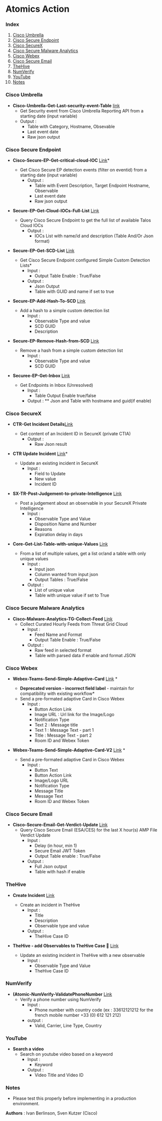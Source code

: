 # Atomics Action

### Index

1. [Cisco Umbrella](#cisco-umbrella)
2. [Cisco Secure Endpoint](#cisco-secure-endpoint)
3. [Cisco SecureX](#cisco-securex)
4. [Cisco Secure Malware Analytics](#cisco-secure-malware-analytics)
5. [Cisco Webex](#cisco-webex)
6. [Cisco Secure Email](#cisco-secure-email)
7. [TheHive](#thehive)
8. [NumVerify](#numverify)
9. [YouTube](#youtube)
10. [Notes](#notes)

### Cisco Umbrella
* **Cisco-Umbrella-Get-Last-security-event-Table** [link](https://github.com/iberlinson/SX-AO/tree/main/Atomics/Cisco-Umbrella-Get-Last-security-event-Table__definition_workflow_01MTBS3PX08T13DnyQkuNld9GvrU538PXoI)
  * Get Security event from Cisco Umbrella Reporting API from a starting date (input variable)
  * Output :
    * Table with Category, Hostname, Obsevable
    * Last event date
    * Raw json output
    
### Cisco Secure Endpoint
* **Cisco-Secure-EP-Get-critical-cloud-IOC** [Link](https://github.com/iberlinson/SX-AO/tree/main/Atomics/Cisco-Secure-EP-Get-critical-cloud-IOC__definition_workflow_01MD6BCBYALHW20xugDSlrpXdDCz5RJkUoL)*
  * Get Cisco Secure EP detection events (filter on eventid) from a starting date (input variable)
    * Output :
      * Table with Event Description, Target Endpoint Hostname, Observable
      * Last event date
      * Raw json output
    
* **Secure-EP-Get-Cloud-IOCs-Full-List** [Link](https://github.com/iberlinson/SX-AO/tree/main/Atomics/Secure-EP-Get-Cloud-IOCs-Full-List__definition_workflow_01PJ80JRUGROQ6B1VahKDzfASBPS8ocG45x)
  * Query Cisco Secure Endpoint to get the full list of available Talos Cloud IOCs
    * Output :
      * IOCs List with name/id and description (Table And/Or Json format)

* **Secure-EP-Get-SCD-List** [Link](https://github.com/iberlinson/SX-AO/tree/main/Atomics/Secure-EP-Get-SCD-List__definition_workflow_01QFIX6DEZDDB46xgD0DPKTZEWe89wzrIqh)
  * Get Cisco Secure Endpoint configured Simple Custom Detection Lists*
    * Input :
      * Output Table Enable : True/False
    * Output :
      * Json Output
      * Table with GUID and name if set to true

* **Secure-EP-Add-Hash-To-SCD** [Link](https://github.com/iberlinson/SX-AO/tree/main/Atomics/Secure-EP-Add-Hash-to-SCD__definition_workflow_01QFJBF1JH8631ay3xjpMIsLUFOrFZ0Utf8)
  * Add a hash to a simple custom detection list
    * Input :
      * Observable Type and value
      * SCD GUID
      * Description
      
* **Secure-EP-Remove-Hash-from-SCD** [Link](https://github.com/iberlinson/SX-AO/tree/main/Atomics/Secure-EP-Remove-Hash-from-SCD__definition_workflow_01QFK9PNLF68U52dXXQCoOWmKvubDKLvCay)
  * Remove a hash from a simple custom detection list
    * Input :
      * Observable Type and value
      * SCD GUID
      
* **Securee-EP-Get-Inbox** [Link](https://github.com/iberlinson/SX-AO/tree/main/Atomics/Secure-EP-Get-Inbox-Unresolved__definition_workflow_01QFKT9QKW6HF54rbS4lW4f6cGLmpQx1itN)
  * Get Endpoints in Inbox (Unresolved)
    * Input :
      * Table Output Enable true/false
    * Output :
      ** Json and Table with hostname and guid(if enable)
      
    
### Cisco SecureX 
* **CTR-Get Incident Details**[Link](https://github.com/iberlinson/SX-AO/tree/main/Atomics/CTR-Get-Incident-Details__definition_workflow_01MUZKOII7TH77AMxE0a7QyA5SPUR670m5z)
  * Get content of an Incident ID in SecureX (private CTIA)
    * Output :
      * Raw Json result

* **CTR Update Incident** [Link](https://github.com/iberlinson/SX-AO/tree/main/Atomics/CTR-Update-Incident__definition_workflow_01MU6L38WDI011Gi239oxMLUnIwKdExKqGl)*
  * Update an existing incident in SecureX
    * Input : 
      * Field to Update
      * New value
      * Incident ID 
      
* **SX-TR-Post-Judgement-to-private-Intelligence** [Link](https://github.com/iberlinson/SX-AO/tree/main/Atomics/SX-TR-Post-Judgement-to-private-Intelligence__definition_workflow_01JRJ1YM36RRL5LtoOJpNil5rHHFmw9PlOI)
  * Post a judgement about an observable in your SecureX Private Intelligence
    * Input :
      * Observable Type and Value
      * Disposition Name and Number
      * Reasons
      + Expiration delay in days
      
* **Core-Get-List-Table-with-unique-Values** [Link](https://github.com/iberlinson/SX-AO/tree/main/Atomics/Core-Get-List-Table-with-unique-Values__definition_workflow_01JQV4DC02D934XLB7J1u6CcmV9yNotBbE3)
  * From a list of multiple values, get a list or/and a table with only unique values 
    * Input :
      * Input json
      * Column wanted from input json
      * Output Tables : True/False
    * Output :
      * List of unique value
      * Table with unique value if set to True  
   
          
### Cisco Secure Malware Analytics
* **Cisco-Malware-Analytics-TG-Collect-Feed** [Link](https://github.com/iberlinson/SX-AO/tree/main/Atomics/Cisco-Malware-Analytics-TG-Collect-Feed__definition_workflow_01QFLDMMVX5L61VvlcUzlpg7Jp7vBMaDeFU)
  * Collect Curated Hourly Feeds from Threat Grid Cloud 
    * Input : 
      * Feed Name and Format
      * Output Table Enable : True/False
    * Output : 
      * Raw feed in selected format
      * Table with parsed data if enable and format JSON

### Cisco Webex
* **Webex-Teams-Send-Simple-Adaptive-Card** [Link](https://github.com/iberlinson/SX-AO/tree/main/Atomics/Webex-Teams-Send-Simple-Adaptive-Card__definition_workflow_01MMGML9TZA3Q0R6xzMOaQA1T5d8o4J1x1q) *     
  * **Deprecated version - incorrect field label** - maintain for compatibility with existing workflow*
  * Send a pre-formated adaptive Card in Cisco Webex
    * Input :
      * Button Action Link 
      * Image URL : Url link for the Image/Logo
      * Notification Type
      * Text 2 : Message title
      * Text 1 : Message Text - part 1
      * Title : Message Text - part 2
      * Room ID and Webex Token 
      
* **Webex-Teams-Send-Simple-Adaptive-Card-V2** [Link](https://github.com/iberlinson/SX-AO/tree/main/Atomics/Webex-Teams-Send-Simple-Adaptive-Card-V2__definition_workflow_01MXL3QX1CI992DKEA4Anda0qAiNhyIdcCm) *     
  * Send a pre-formated adaptive Card in Cisco Webex
    * Input :
      * Button Text
      * Button Action Link 
      * Image/Logo URL
      * Notification Type
      * Message Title
      * Message Text
      * Room ID and Webex Token
  
      
### Cisco Secure Email
* **Cisco-Secure-Email-Get-Verdict-Update** [Link](https://github.com/iberlinson/SX-AO/tree/main/Atomics/Cisco-Secure-Email-Get-Verdict-Update__definition_workflow_01NEP2RIWPFTT3wu6BIzDenNp97Polj1s1X)
  * Query Cisco Secure Email (ESA/CES) for the last X hour(s) AMP File Verdict Update
    * Input :
      * Delay (in hour, min 1)
      * Secure Email JWT Token
      * Output Table enable : True/False
    * Output :
      * Full Json output
      * Table with hash if enable

### TheHive
* **Create Incident** [Link](https://github.com/iberlinson/SX-AO/tree/main/Atomics/Create-TheHive-Case__definition_workflow_01MKXD2ZOHC0G6MZ8JD9DIDdTGq2V3NXFck)
  * Create an incident in TheHive
    * Input :
      * Title
      * Description
      * Observable type and value
    * Output :
      * TheHive Case ID
	  
* **TheHive - add Observables to TheHive Case 🐝** [Link](https://github.com/iberlinson/SX-AO/tree/main/Atomics/TheHive-Add-Observables-to-Case__definition_workflow_01JAKPQGRCHIZ6uVQlRw3zrZc8Lq9ukFuyl)
  * Update an existing incident in TheHive with a new observable
    * Input :
      * Observable Type and Value
      * TheHive Case ID


### NumVerify
* **(Atomic-NumVerify-ValidatePhoneNumber** [Link](https://github.com/iberlinson/SX-AO/tree/main/Atomics/Atomic-NumVerify-ValidatePhoneNumber__definition_workflow_01MXMBOXTJ9T13zB0Yg1VsLG9NRM7n9cpU4)
  * Verify a phone number using NumVerify
    * Input :
      * Phone number with country code (ex : 33612121212 for the french mobile number +33 (0) 612 121 212)
    * output :
      * Valid, Carrier, Line Type, Country
  
### YouTube
* **Search a video** 
  * Search on youtube video based on a keyword
    * Input :
      * Keyword
    * Output :
      * Video Title and Video ID
  

### Notes
* Please test this properly before implementing in a production environment. 

**Authors** : Ivan Berlinson, Sven Kutzer (Cisco)